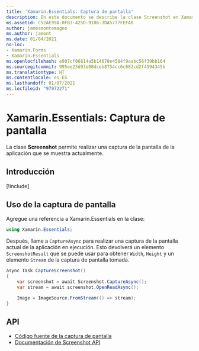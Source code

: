 ```yaml
---
title: 'Xamarin.Essentials: Captura de pantalla'
description: En este documento se describe la clase Screenshot en Xamarin.Essentials, que permite realizar una captura de la pantalla de la aplicación que se muestra actualmente.
ms.assetid: C52AE99A-0FB3-425D-9106-3DA5777FEFA0
author: jamesmontemagno
ms.author: jamont
ms.date: 01/04/2021
no-loc:
- Xamarin.Forms
- Xamarin.Essentials
ms.openlocfilehash: e907cf06814a5b14678e4584f9aabc56f39bb164
ms.sourcegitcommit: 995ee23d93e08dceb8754cc6c682cd2f4594345b
ms.translationtype: HT
ms.contentlocale: es-ES
ms.lasthandoff: 01/07/2021
ms.locfileid: "97972271"
---
```

# <a name="no-locxamarinessentials-screenshot"></a>Xamarin.Essentials: Captura de pantalla

La clase **Screenshot** permite realizar una captura de la pantalla de la aplicación que se muestra actualmente.

## <a name="get-started"></a>Introducción

[!include[](~/essentials/includes/get-started.md)]

## <a name="using-screenshot"></a>Uso de la captura de pantalla

Agregue una referencia a Xamarin.Essentials en la clase:

```csharp
using Xamarin.Essentials;
```

Después, llame a `CaptureAsync` para realizar una captura de la pantalla actual de la aplicación en ejecución. Esto devolverá un elemento `ScreenshotResult` que se puede usar para obtener `Width`, `Height` y un elemento `Stream` de la captura de pantalla tomada.


```csharp
async Task CaptureScreenshot()
{
    var screenshot = await Screenshot.CaptureAsync();
    var stream = await screenshot.OpenReadAsync();

    Image = ImageSource.FromStream(() => stream);
}
```


## <a name="api"></a>API

- [Código fuente de la captura de pantalla](https://github.com/xamarin/Essentials/tree/main/Xamarin.Essentials/Screenshot)
- [Documentación de Screenshot API](xref:Xamarin.Essentials.Screenshot)
